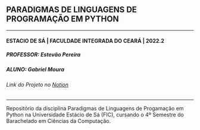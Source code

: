 ## PARADIGMAS DE LINGUAGENS DE PROGRAMAÇÃO EM PYTHON
---
#### ESTACIO DE SÁ | FACULDADE INTEGRADA DO CEARÁ | 2022.2
##### PROFESSOR: Estevão Pereira
##### ALUNO: Gabriel Moura

###### Link do Projeto no [Notion](https://gabrielmdev.notion.site/Paradigmas-em-Python-Trabalho-AV1-d700c7ff1d814d4f9fda4e28b66f6c2a)
---
Repositório da disciplina Paradigmas de Linguagens de Progamação em Python na Universidade Estácio de Sá (FIC), cursando o 4º Semestre do Barachelado em Ciências da Computação.
